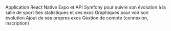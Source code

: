 Application React Native Expo et API Symfony pour suivre son évolution à la salle de sport
Ses statistiques et ses exos
Graphiques pour voir son évolution
Ajout de ses propres exos
Gestion de compte (connexion, inscription)
